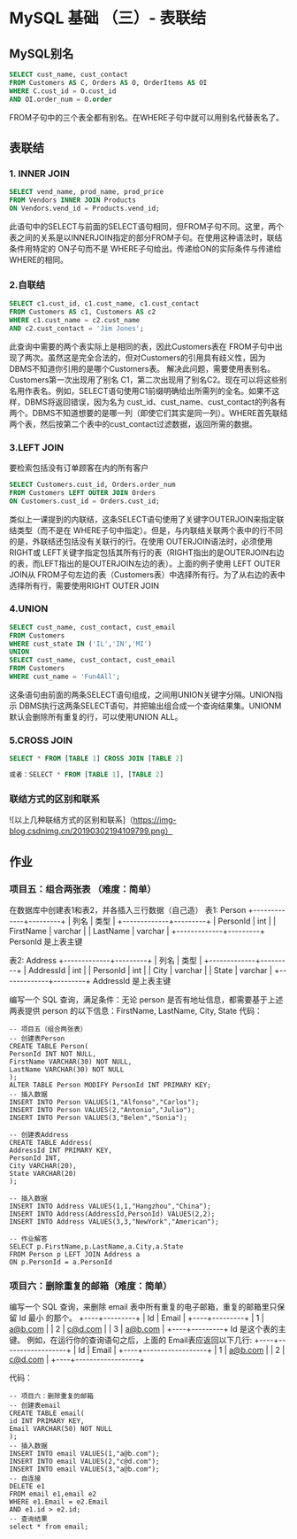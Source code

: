 # MySQL 基础 （三）- 表联结
## MySQL别名

```sql
SELECT cust_name, cust_contact
FROM Customers AS C, Orders AS O, OrderItems AS OI
WHERE C.cust_id = O.cust_id
AND OI.order_num = O.order
```
FROM子句中的三个表全都有别名。在WHERE子句中就可以用别名代替表名了。
## 表联结
### 1. INNER JOIN

```sql
SELECT vend_name, prod_name, prod_price
FROM Vendors INNER JOIN Products
ON Vendors.vend_id = Products.vend_id;
```
此语句中的SELECT与前面的SELECT语句相同，但FROM子句不同。这里，两个表之间的关系是以INNERJOIN指定的部分FROM子句。在使用这种语法时，联结条件用特定的 ON子句而不是 WHERE子句给出。传递给ON的实际条件与传递给WHERE的相同。
### 2.自联结
```sql
SELECT c1.cust_id, c1.cust_name, c1.cust_contact
FROM Customers AS c1, Customers AS c2
WHERE c1.cust_name = c2.cust_name
AND c2.cust_contact = 'Jim Jones';
```
此查询中需要的两个表实际上是相同的表，因此Customers表在 FROM子句中出现了两次。虽然这是完全合法的，但对Customers的引用具有歧义性，因为 DBMS不知道你引用的是哪个Customers表。
解决此问题，需要使用表别名。Customers第一次出现用了别名 C1，第二次出现用了别名C2。现在可以将这些别名用作表名。例如，SELECT语句使用C1前缀明确给出所需列的全名。如果不这样，DBMS将返回错误，因为名为 cust_id、cust_name、cust_contact的列各有两个。DBMS不知道想要的是哪一列（即使它们其实是同一列）。WHERE首先联结两个表，然后按第二个表中的cust_contact过滤数据，返回所需的数据。

### 3.LEFT JOIN
要检索包括没有订单顾客在内的所有客户
```sql
SELECT Customers.cust_id, Orders.order_num
FROM Customers LEFT OUTER JOIN Orders
ON Customers.cust_id = Orders.cust_id;
```
类似上一课提到的内联结，这条SELECT语句使用了关键字OUTERJOIN来指定联结类型（而不是在 WHERE子句中指定）。但是，与内联结关联两个表中的行不同的是，外联结还包括没有关联行的行。在使用 OUTERJOIN语法时，必须使用 RIGHT或 LEFT关键字指定包括其所有行的表（RIGHT指出的是OUTERJOIN右边的表，而LEFT指出的是OUTERJOIN左边的表）。上面的例子使用 LEFT OUTER JOIN从 FROM子句左边的表（Customers表）中选择所有行。为了从右边的表中选择所有行，需要使用RIGHT OUTER JOIN

### 4.UNION

```sql
SELECT cust_name, cust_contact, cust_email
FROM Customers
WHERE cust_state IN ('IL','IN','MI')
UNION
SELECT cust_name, cust_contact, cust_email
FROM Customers
WHERE cust_name = 'Fun4All';
```
这条语句由前面的两条SELECT语句组成，之间用UNION关键字分隔。UNION指示 DBMS执行这两条SELECT语句，并把输出组合成一个查询结果集。UNIONM默认会删除所有重复的行，可以使用UNION ALL。

### 5.CROSS JOIN

```sql
SELECT * FROM [TABLE 1] CROSS JOIN [TABLE 2]

或者：SELECT * FROM [TABLE 1], [TABLE 2]
```
### 联结方式的区别和联系
![以上几种联结方式的区别和联系]（https://img-blog.csdnimg.cn/20190302194109799.png）

## 作业
### 项目五：组合两张表 （难度：简单）
在数据库中创建表1和表2，并各插入三行数据（自己造）
表1: Person
+-------------+---------+
| 列名         | 类型     |
+-------------+---------+
| PersonId    | int     |
| FirstName   | varchar |
| LastName    | varchar |
+-------------+---------+
PersonId 是上表主键

表2: Address
+-------------+---------+
| 列名         | 类型    |
+-------------+---------+
| AddressId   | int     |
| PersonId    | int     |
| City        | varchar |
| State       | varchar |
+-------------+---------+
AddressId 是上表主键

编写一个 SQL 查询，满足条件：无论 person 是否有地址信息，都需要基于上述两表提供 person 的以下信息：FirstName, LastName, City, State
代码：
```
-- 项目五（组合两张表）
-- 创建表Person
CREATE TABLE Person(
PersonId INT NOT NULL,
FirstName VARCHAR(30) NOT NULL,
LastName VARCHAR(30) NOT NULL
);
ALTER TABLE Person MODIFY PersonId INT PRIMARY KEY;
-- 插入数据
INSERT INTO Person VALUES(1,"Alfonso","Carlos");
INSERT INTO Person VALUES(2,"Antonio","Julio");
INSERT INTO Person VALUES(3,"Belen","Sonia");

-- 创建表Address
CREATE TABLE Address(
AddressId INT PRIMARY KEY,
PersonId INT,
City VARCHAR(20),
State VARCHAR(20) 
);

-- 插入数据
INSERT INTO Address VALUES(1,1,"Hangzhou","China");
INSERT INTO Address(AddressId,PersonId) VALUES(2,2);
INSERT INTO Address VALUES(3,3,"NewYork","American");

-- 作业解答
SELECT p.FirstName,p.LastName,a.City,a.State 
FROM Person p LEFT JOIN Address a
ON p.PersonId = a.PersonId
```

### 项目六：删除重复的邮箱（难度：简单）
编写一个 SQL 查询，来删除 email 表中所有重复的电子邮箱，重复的邮箱里只保留 Id 最小 的那个。
+----+---------+
| Id | Email   |
+----+---------+
| 1  | a@b.com |
| 2  | c@d.com |
| 3  | a@b.com |
+----+---------+
Id 是这个表的主键。
例如，在运行你的查询语句之后，上面的 Email表应返回以下几行:
+----+------------------+
| Id | Email            |
+----+------------------+
| 1  | a@b.com |
| 2  | c@d.com  |
+----+------------------+

代码：
```
-- 项目六：删除重复的邮箱
-- 创建表email
CREATE TABLE email(
id INT PRIMARY KEY,
Email VARCHAR(50) NOT NULL
);
-- 插入数据
INSERT INTO email VALUES(1,"a@b.com");
INSERT INTO email VALUES(2,"c@d.com");
INSERT INTO email VALUES(3,"a@b.com");
-- 自连接
DELETE e1
FROM email e1,email e2
WHERE e1.Email = e2.Email
AND e1.id > e2.id;
-- 查询结果
select * from email;
```
